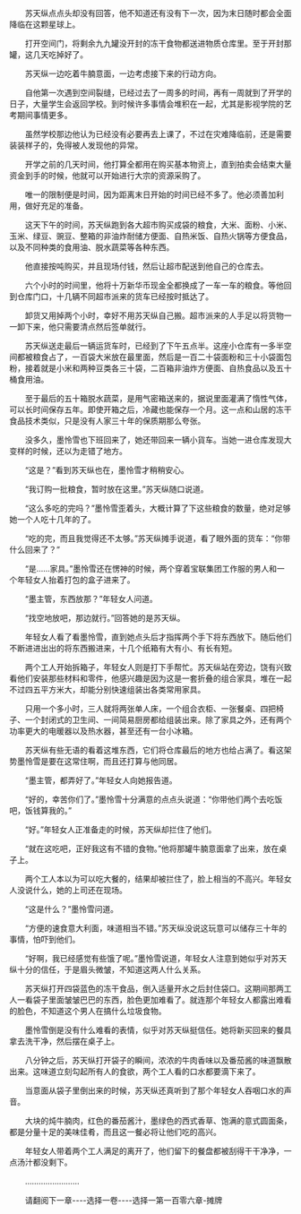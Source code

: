 <div class="read-content j_readContent" id="">
                <p>　　苏天纵点点头却没有回答，他不知道还有没有下一次，因为末日随时都会全面降临在这颗星球上。<p>　　打开空间门，将剩余九九罐没开封的冻干食物都送进物质仓库里。至于开封那罐，这几天吃掉好了。<p>　　苏天纵一边吃着牛腩意面，一边考虑接下来的行动方向。<p>　　自他第一次遇到空间裂缝，已经过去了一周多的时间，再有一周就到了开学的日子，大量学生会返回学校。到时候许多事情会堆积在一起，尤其是影视学院的艺考期间事情更多。<p>　　虽然学校那边他认为已经没有必要再去上课了，不过在灾难降临前，还是需要装装样子的，免得被人发现他的异常。<p>　　开学之前的几天时间，他打算全都用在购买基本物资上，直到拍卖会结束大量资金到手的时候，他就可以开始进行大宗的资源采购了。<p>　　唯一的限制便是时间，因为距离末日开始的时间已经不多了。他必须善加利用，做好充足的准备。<p>　　这天下午的时间，苏天纵跑到各大超市购买成袋的粮食，大米、面粉、小米、玉米、绿豆、豌豆、整箱的非油炸耐储方便面、自热米饭、自热火锅等方便食品，以及不同种类的食用油、脱水蔬菜等各种东西。<p>　　他直接按吨购买，并且现场付钱，然后让超市配送到他自己的仓库去。<p>　　六个小时的时间里，他将十万新华币现金全都换成了一车一车的粮食。等他回到仓库门口，十几辆不同超市派来的货车已经按时抵达了。<p>　　卸货又用掉两个小时，幸好不用苏天纵自己搬。超市派来的人手足以将货物一一卸下来，他只需要清点然后签单就行。<p>　　苏天纵送走最后一辆运货车时，已经到了下午五点半。这座小仓库有一多半空间都被粮食占了，一百袋大米放在最里面，然后是一百二十袋面粉和三十小袋面包粉，接着就是小米和两种豆类各三十袋，二百箱非油炸方便面、自热食品以及五十桶食用油。<p>　　至于最后的五十箱脱水蔬菜，是用气密箱送来的，据说里面灌满了惰性气体，可以长时间保存五年。即使开箱之后，冷藏也能保存一个月。这一点和山居的冻干食品技术类似，只是没有人家三十年的保质期那么夸张。<p>　　没多久，墨怜雪也下班回来了，她还带回来一辆小貨车。当她一进仓库发现大变样的时候，还以为走错了地方。<p>　　“这是？”看到苏天纵也在，墨怜雪才稍稍安心。<p>　　“我订购一批粮食，暂时放在这里。”苏天纵随口说道。<p>　　“这么多吃的完吗？”墨怜雪歪着头，大概计算了下这些粮食的数量，绝对足够她一个人吃十几年的了。<p>　　“吃的完，而且我觉得还不太够。”苏天纵摊手说道，看了眼外面的货车：“你带什么回来了？”<p>　　“是……家具。”墨怜雪还在愣神的时候，两个穿着宝联集团工作服的男人和一个年轻女人抬着打包的盒子进来了。<p>　　“墨主管，东西放那？”年轻女人问道。<p>　　“找空地放吧，那边就行。”回答她的是苏天纵。<p>　　年轻女人看了看墨怜雪，直到她点头后才指挥两个手下将东西放下。随后他们不断进进出出的将东西搬进来，十几个纸箱有大有小、有长有短。<p>　　两个工人开始拆箱子，年轻女人则是打下手帮忙。苏天纵站在旁边，饶有兴致看他们安装那些材料和零件，他感兴趣是因为这是一套折叠的组合家具，堆在一起不过四五平方米大，却能分别快速组装出各类常用家具。<p>　　只用一个多小时，三人就将两张单人床，一个组合衣柜、一张餐桌、四把椅子、一个封闭式的卫生间、一间简易厨房都给组装出来。除了家具之外，还有两个功率更大的电暖器以及热水器，甚至还有一台小冰箱。<p>　　苏天纵有些无语的看着这堆东西，它们将仓库最后的地方也给占满了。看这架势墨怜雪是要在这常住啊，而且还打算与他同居。<p>　　“墨主管，都弄好了。”年轻女人向她报告道。<p>　　“好的，幸苦你们了。”墨怜雪十分满意的点点头说道：“你带他们两个去吃饭吧，饭钱算我的。”<p>　　“好。”年轻女人正准备走的时候，苏天纵却拦住了他们。<p>　　“就在这吃吧，正好我这有不错的食物。”他将那罐牛腩意面拿了出来，放在桌子上。<p>　　两个工人本以为可以吃大餐的，结果却被拦住了，脸上相当的不高兴。年轻女人没说什么，她的上司还在现场。<p>　　“这是什么？”墨怜雪问道。<p>　　“方便的速食意大利面，味道相当不错。”苏天纵没说这玩意可以储存三十年的事情，怕吓到他们。<p>　　“好啊，我已经感觉有些饿了呢。”墨怜雪说道，年轻女人注意到她似乎对苏天纵十分的信任，于是眉头微皱，不知道这两人什么关系。<p>　　苏天纵打开四袋蓝色的冻干食品，倒入适量开水之后封住袋口。这期间那两工人一看袋子里面皱皱巴巴的东西，脸色更加难看了。就连那个年轻女人都露出难看的脸色，不知道这个男人在搞什么垃圾食物。<p>　　墨怜雪倒是没有什么难看的表情，似乎对苏天纵挺信任。她将新买回来的餐具拿去洗干净，然后摆在桌子上。<p>　　八分钟之后，苏天纵打开袋子的瞬间，浓浓的牛肉香味以及番茄酱的味道飘散出来。这味道立刻勾起所有人的食欲，两个工人看的口水都要滴下来了。<p>　　当意面从袋子里倒出来的时候，苏天纵还真听到了那个年轻女人吞咽口水的声音。<p>　　大块的炖牛腩肉，红色的番茄酱汁，墨绿色的西式香草、饱满的意式圆面条，都是分量十足的美味佳肴，而且这一餐必将让他们吃的高兴。<p>　　年轻女人带着两个工人满足的离开了，他们留下的餐盘都被刮得干干净净，一点汤汁都没剩下。<p>　　……………………<p>　　请翻阅下一章----选择一卷----选择一第一百零六章-摊牌<p> 
            </div>
